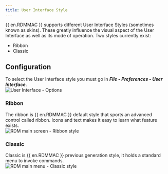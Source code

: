 ```yaml
---
title: User Interface Style
---
```

{{ en.RDMMAC }} supports different User Interface Styles (sometimes known as skins). These greatly influence the visual aspect of the User Interface as well as its mode of operation. Two styles currently exist:  

* Ribbon 
* Classic 

## Configuration 

To select the User Interface style you must go in ***File - Preferences - User Interface***.  
![User Interface - Options](https://webdevolutions.azureedge.net/docs/en/rdm/mac/clip6001.png) 

### Ribbon 

The ribbon is {{ en.RDMMAC }} default style that sports an advanced control called ribbon. Icons and text makes it easy to learn what feature exists.  
![RDM main screen - Ribbon style](https://webdevolutions.azureedge.net/docs/en/rdm/mac/clip10550.png) 

### Classic 

Classic is {{ en.RDMMAC }} previous generation style, it holds a standard menu to invoke commands.  
![RDM main menu - Classic style](https://webdevolutions.azureedge.net/docs/en/rdm/mac/clip10551.png)  

